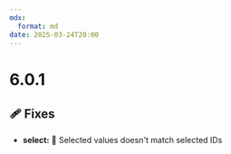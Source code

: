 ```yaml
---
mdx:
  format: md
date: 2025-03-24T20:00
---
```


# 6.0.1

<!-- truncate -->

## 🩹 Fixes

- **select:** 🐛 Selected values doesn't match selected IDs
